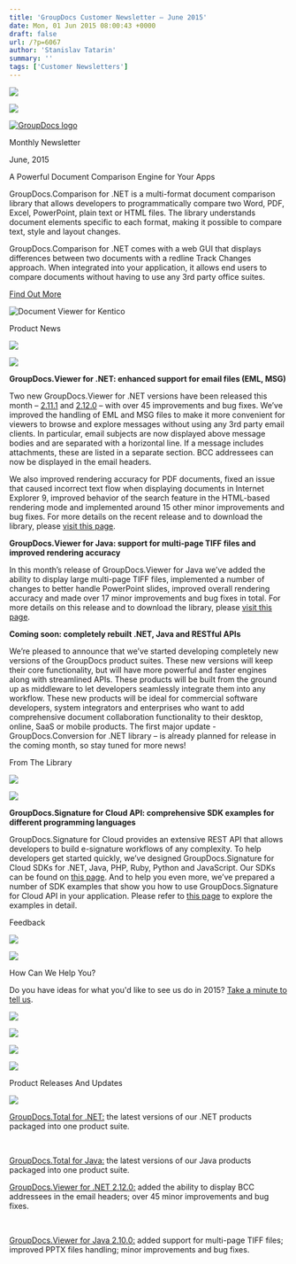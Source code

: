 ```yaml
---
title: 'GroupDocs Customer Newsletter – June 2015'
date: Mon, 01 Jun 2015 08:00:43 +0000
draft: false
url: /?p=6067
author: 'Stanislav Tatarin'
summary: ''
tags: ['Customer Newsletters']
---
```


![](http://groupdocs.com/email/apr/separator-650px.png)

![](http://groupdocs.com/email/apr/separator-650px.png)

[![GroupDocs logo](http://groupdocs.com/email/apr/res/groupdocs-logo.png)](http://groupdocs.com)

Monthly Newsletter

June, 2015

A Powerful Document Comparison Engine for Your Apps

GroupDocs.Comparison for .NET is a multi-format document comparison library that allows developers to programmatically compare two Word, PDF, Excel, PowerPoint, plain text or HTML files. The library understands document elements specific to each format, making it possible to compare text, style and layout changes.

GroupDocs.Comparison for .NET comes with a web GUI that displays differences between two documents with a redline Track Changes approach. When integrated into your application, it allows end users to compare documents without having to use any 3rd party office suites.

[Find Out More](http://groupdocs.com/dot-net/document-comparison-library)

![Document Viewer for Kentico](http://groupdocs.com/email/june-2015/1.png)

Product News

![](http://groupdocs.com/email/feb/separator-630px.png)

![](http://groupdocs.com/email/feb/product_news.png)

**GroupDocs.Viewer for .NET: enhanced support for email files (EML, MSG)**

Two new GroupDocs.Viewer for .NET versions have been released this month – [2.11.1](http://groupdocs.com/Community/files/8/.net-libraries/groupdocs_viewer_for_.net/entry6488.aspx) and [2.12.0](http://groupdocs.com/Community/files/8/.net-libraries/groupdocs_viewer_for_.net/entry6766.aspx) – with over 45 improvements and bug fixes. We’ve improved the handling of EML and MSG files to make it more convenient for viewers to browse and explore messages without using any 3rd party email clients. In particular, email subjects are now displayed above message bodies and are separated with a horizontal line. If a message includes attachments, these are listed in a separate section. BCC addressees can now be displayed in the email headers.

We also improved rendering accuracy for PDF documents, fixed an issue that caused incorrect text flow when displaying documents in Internet Explorer 9, improved behavior of the search feature in the HTML-based rendering mode and implemented around 15 other minor improvements and bug fixes. For more details on the recent release and to download the library, please [visit this page](http://groupdocs.com/Community/files/8/.net-libraries/groupdocs_viewer_for_.net/entry6766.aspx).

**GroupDocs.Viewer for Java: support for multi-page TIFF files and improved rendering accuracy**

In this month’s release of GroupDocs.Viewer for Java we’ve added the ability to display large multi-page TIFF files, implemented a number of changes to better handle PowerPoint slides, improved overall rendering accuracy and made over 17 minor improvements and bug fixes in total. For more details on this release and to download the library, please [visit this page](http://groupdocs.com/Community/files/9/java-libraries/groupdocs_viewer_for_java/entry6489.aspx).

**Coming soon: completely rebuilt .NET, Java and RESTful APIs**

We’re pleased to announce that we’ve started developing completely new versions of the GroupDocs product suites. These new versions will keep their core functionality, but will have more powerful and faster engines along with streamlined APIs. These products will be built from the ground up as middleware to let developers seamlessly integrate them into any workflow. These new products will be ideal for commercial software developers, system integrators and enterprises who want to add comprehensive document collaboration functionality to their desktop, online, SaaS or mobile products. The first major update - GroupDocs.Conversion for .NET library – is already planned for release in the coming month, so stay tuned for more news!

From The Library

![](http://groupdocs.com/email/feb/separator-630px.png)

![](http://groupdocs.com/email/feb/from_the_library.png)

**GroupDocs.Signature for Cloud API: comprehensive SDK examples for different programming languages**

GroupDocs.Signature for Cloud provides an extensive REST API that allows developers to build e-signature workflows of any complexity. To help developers get started quickly, we’ve designed GroupDocs.Signature for Cloud SDKs for .NET, Java, PHP, Ruby, Python and JavaScript. Our SDKs can be found on [this page](http://groupdocs.com/docs/display/signatureapi/Available+SDKs). And to help you even more, we’ve prepared a number of SDK examples that show you how to use GroupDocs.Signature for Cloud API in your application. Please refer to [this page](http://groupdocs.com/docs/display/signatureapi/Programmers+Guide) to explore the examples in detail.

Feedback

![](http://groupdocs.com/email/feb/separator-630px.png)

![](http://groupdocs.com/email/feb/feedback.png)

How Can We Help You?

Do you have ideas for what you'd like to see us do in 2015? [Take a minute to tell us](https://groupdocs.wufoo.com/forms/how-can-we-help-you/).

[![](http://groupdocs.com/email/feb/net.png?v)](http://groupdocs.com/dot-net/total-library)

[![](http://groupdocs.com/email/feb/java.png)](http://groupdocs.com/java/total-library)

[![](http://groupdocs.com/email/feb/cloud.png)](http://groupdocs.com/cloud)

[![](http://groupdocs.com/email/feb/apps.png)](http://groupdocs.com/apps)

Product Releases And Updates

![](http://www.aspose.com/Images/Newsletter/separator-630px.png)

[GroupDocs.Total for .NET:](http://groupdocs.com/Community/files/8/.net-libraries/groupdocs_total_for_.net/default.aspx) the latest versions of our .NET products packaged into one product suite.

 

[GroupDocs.Total for Java:](http://groupdocs.com/Community/files/9/java-libraries/groupdocs_total_for_java/default.aspx) the latest versions of our Java products packaged into one product suite.

[GroupDocs.Viewer for .NET 2.12.0:](http://groupdocs.com/Community/files/8/.net-libraries/groupdocs_viewer_for_.net/entry6766.aspx) added the ability to display BCC addressees in the email headers; over 45 minor improvements and bug fixes.

 

[GroupDocs.Viewer for Java 2.10.0:](http://groupdocs.com/Community/files/9/java-libraries/groupdocs_viewer_for_java/entry6489.aspx) added support for multi-page TIFF files; improved PPTX files handling; minor improvements and bug fixes.



